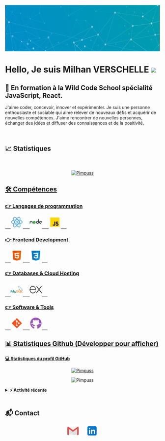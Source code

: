 <img width="100%" height="150px" src="./assets/baniere.png" alt="baniere" />


<h1> Hello, Je suis Milhan VERSCHELLE <img width="35" src="https://media.giphy.com/media/hvRJCLFzcasrR4ia7z/giphy.gif"/></h1>

## 💼 En formation à la Wild Code School spécialité JavaScript, React.

<p>J'aime coder, concevoir, innover et expérimenter. Je suis une personne enthousiaste et sociable qui aime relever de nouveaux défis et acquérir de nouvelles compétences. J'aime rencontrer de nouvelles personnes, échanger des idées et diffuser des connaissances et de la positivité.</p>
<br>

## 📈 Statistiques 

&emsp; 

<div align="center"> 
<a href="https://github.com/Pimpuss?tab=repositories">
<img align="center" src="https://github-readme-streak-stats.herokuapp.com/?user=Pimpuss&theme=tokyonight" alt="Pimpuss" />
</div>  
 

<div>

## 🛠️ Compétences

 ### 👉 Langages de programmation
  <p align="left"> 
    &emsp; 
    <img width="40px" src="./assets/react.svg" alt="react">
    &emsp; 
    <img width="40px" src="./assets/nodedotjs.svg" alt="node">
    &emsp; 
    <img width="40px" src="./assets/javascript.svg" alt="Javascript">
    &emsp;
  </p>
  
  ### 👉 Frontend Development
  <p align="left">
    &emsp; 
    <img width="40px" src="./assets/html5.svg" alt="HTML5">
    &emsp; 
    <img width="40px" src="./assets/css3.svg" alt="CSS3">
    &emsp;
  </p>  
  
  ### 👉 Databases & Cloud Hosting
  <p align="left">
    &emsp; 
    <img width="40px" src="./assets/mysql.svg" alt="mysql">
    &emsp; 
    <img width="40px" src="./assets/express.svg" alt="express">
    &emsp;
  </p>
  
  ### 👉 Software & Tools
  <p align="left">
    &emsp; 
    <img width="40px" src="./assets/git.svg" alt="git">
    &emsp; 
    <img width="40px" src="./assets/github.svg" alt="gihub">
    &emsp;
  </p>
  
  
  ## 📊 Statistiques Github (Développer pour afficher)
  
 <b>💻 Statistiques du profil GitHub</b>
    <br/>
    <p align="center">
      <a href="https://github.com/Pimpuss"><img align="center" src="https://github-readme-stats.vercel.app/api?username=Pimpuss&show_icons=true&locale=fr&theme=tokyonight" alt="Pimpuss" height="160em"/></a>
    </p>
    <p  align="center">
      <img src="https://github-readme-stats.vercel.app/api/top-langs?username=Pimpuss&show_icons=true&locale=en&layout=compact&theme=tokyonight" alt="Pimpuss" height="150em"/>
    </p>
  
   
  <details>
  <summary><b>⚡ Activité récente</b></summary>
  <br/>
   <a href="https://github.com/Pimpuss"><img alt="Pimpuss's Activity Graph" src="https://activity-graph.herokuapp.com/graph?username=Pimpuss&custom_title=Activite%20de%20Pimpuss&theme=react-dark" /></a>
  <br/>
</details>

<br/>

## 📬 Contact 
<div align="center">
<a href="mailto:milhan.verschelle@gmail.com"><img width="40px" src="./assets/gmail.svg" alt="gmail"></img></a>
  &emsp; 
<a href="https://www.linkedin.com/in/milhan-verschelle-049210177/"><img width="40px" src="./assets/linkedin.svg" alt="linkedin"></img></a>
</div>
